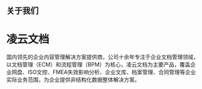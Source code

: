 ## 关于我们

# 凌云文档

国内领先的企业内容管理解决方案提供商，公司十余年专注于企业文档管理领域，以文档管理（ECM）和流程管理（BPM）为核心，凌云文档为主要产品，覆盖企业网盘、ISO文控、FMEA失效影响分析、企业文库、档案管理、合同管理等企业实际业务范围，为企业提供非结构化数据整体解决方案。